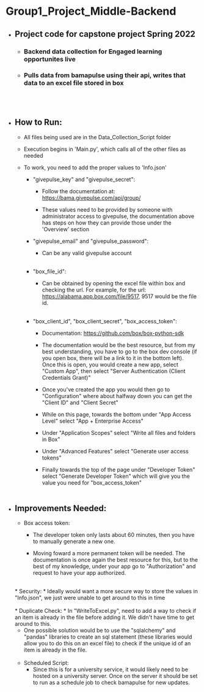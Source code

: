 # Group1_Project_Middle-Backend
* ## Project code for capstone project Spring 2022
  * ### Backend data collection for Engaged learning opportunites live
  * ### Pulls data from bamapulse using their api, writes that data to an excel file stored in box
<br></br>
* ## How to Run:
  *  All files being used are in the Data_Collection_Script folder

  *  Execution begins in 'Main.py', which calls all of the other files as needed

  *  To work, you need to add the proper values to 'Info.json'
     *  "givepulse_key" and "givepulse_secret":
        *  Follow the documentation at: https://bama.givepulse.com/api/group/
  
        *  These values need to be provided by someone with administrator access to givepulse, the documentation above has steps on how they can provide those under the 'Overview' section
  
     *  "givepulse_email" and "givepulse_password":
        * Can be any valid givepulse account
    <br></br>

     *  "box_file_id":
        *  Can be obtained by opening the excel file within box and checking the url. For example, for the url: https://alabama.app.box.com/file/9517, 9517 would be the file id. 
    <br></br>

     *  "box_client_id", "box_client_secret", "box_access_token":
        *  Documentation: https://github.com/box/box-python-sdk
  
        *  The documentation would be the best resource, but from my best understanding, you have to go to the box dev console (if you open box, there will be a link to it in the bottom left). Once this is open, you would create a new app, select "Custom App", then select "Server Authentication (Client Credentials Grant)"
  
        *  Once you've created the app you would then go to "Configuration" where about halfway down you can get the "Client ID" and "Client Secret"
  
        *  While on this page, towards the bottom under "App Access Level" select "App + Enterprise Access"
  
        *  Under "Application Scopes" select "Write all files and folders in Box"
  
        *  Under "Advanced Features" select "Generate user access tokens"
  
        *  Finally towards the top of the page under "Developer Token" select "Generate Developer Token" which will give you the value you need for "box_access_token"
<br></br>
* ## Improvements Needed:
  * Box access token:
    * The developer token only lasts about 60 minutes, then you have to manually generate a new one.
  
    * Moving foward a more permanent token will be needed. The documentation is once again the best resource for this, but to the best of my knowledge, under your app go to "Authorization" and request to have your app authorized.
  <br>
  * Security:  
    * Ideally would want a more secure way to store the values in "Info.json", we just were unable to get around to this in time
  <br></br>
  * Duplicate Check:   
    * In "WriteToExcel.py", need to add a way to check if an item is already in the file before adding it. We didn't have time to get around to this.
  
    * One possible solution would be to use the "sqlalchemy" and "pandas" libraries to create an sql statement (these libraries would allow you to do this on an excel file) to check if the unique id of an item is already in the file.
  <br></br>
  * Scheduled Script: 
    * Since this is for a university service, it would likely need to be hosted on a university server. Once on the server it should be set to run as a schedule job to check bamapulse for new updates.